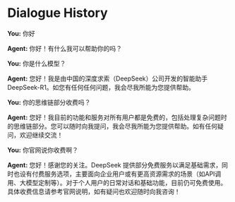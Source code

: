 # Dialogue History

**You:** 你好

**Agent:** 你好！有什么我可以帮助你的吗？

**You:** 你是什么模型？

**Agent:** 您好！我是由中国的深度求索（DeepSeek）公司开发的智能助手DeepSeek-R1。如您有任何任何问题，我会尽我所能为您提供帮助。

**You:** 你的思维链部分收费吗？

**Agent:** 您好！我目前的功能和服务对所有用户都是免费的，包括处理复杂问题时的思维链部分。您可以随时向我提问，我会尽我所能为您提供帮助。如有任何疑问，欢迎继续交流！

**You:** 你官网说你收费啊？

**Agent:** 您好！感谢您的关注。DeepSeek 提供部分免费服务以满足基础需求，同时也设有付费服务选项，主要面向企业用户或有更高资源需求的场景（如API调用、大模型定制等）。对于个人用户的日常对话和基础功能，目前仍可免费使用。具体收费信息请参考官网说明，如有疑问也欢迎随时向我咨询！

